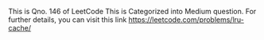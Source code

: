 This is Qno. 146 of LeetCode
This is Categorized into Medium question.
For further details, you can visit this link https://leetcode.com/problems/lru-cache/